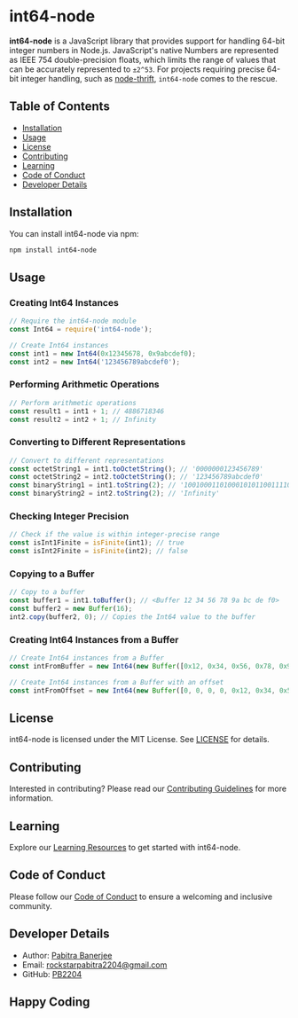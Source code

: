 # int64-node

**int64-node** is a JavaScript library that provides support for handling 64-bit integer numbers in Node.js. JavaScript's native Numbers are represented as IEEE 754 double-precision floats, which limits the range of values that can be accurately represented to `±2^53`. For projects requiring precise 64-bit integer handling, such as [node-thrift](https://github.com/wadey/node-thrift), `int64-node` comes to the rescue.

## Table of Contents

- [Installation](#installation)
- [Usage](#usage)
- [License](#license)
- [Contributing](#contributing)
- [Learning](#learning)
- [Code of Conduct](#code-of-conduct)
- [Developer Details](#developer-details)

## Installation

You can install int64-node via npm:

```bash
npm install int64-node
```

## Usage

### Creating Int64 Instances

```javascript
// Require the int64-node module
const Int64 = require('int64-node');

// Create Int64 instances
const int1 = new Int64(0x12345678, 0x9abcdef0);
const int2 = new Int64('123456789abcdef0');
```

### Performing Arithmetic Operations

```javascript
// Perform arithmetic operations
const result1 = int1 + 1; // 4886718346
const result2 = int2 + 1; // Infinity
```

### Converting to Different Representations

```javascript
// Convert to different representations
const octetString1 = int1.toOctetString(); // '0000000123456789'
const octetString2 = int2.toOctetString(); // '123456789abcdef0'
const binaryString1 = int1.toString(2); // '100100011010001010110011110001001'
const binaryString2 = int2.toString(2); // 'Infinity'
```

### Checking Integer Precision

```javascript
// Check if the value is within integer-precise range
const isInt1Finite = isFinite(int1); // true
const isInt2Finite = isFinite(int2); // false
```

### Copying to a Buffer

```javascript
// Copy to a buffer
const buffer1 = int1.toBuffer(); // <Buffer 12 34 56 78 9a bc de f0>
const buffer2 = new Buffer(16);
int2.copy(buffer2, 0); // Copies the Int64 value to the buffer
```

### Creating Int64 Instances from a Buffer

```javascript
// Create Int64 instances from a Buffer
const intFromBuffer = new Int64(new Buffer([0x12, 0x34, 0x56, 0x78, 0x9a, 0xbc, 0xde, 0xf0]));

// Create Int64 instances from a Buffer with an offset
const intFromOffset = new Int64(new Buffer([0, 0, 0, 0, 0x12, 0x34, 0x56, 0x78, 0x9a, 0xbc, 0xde, 0xf0]), 4);
```

## License

int64-node is licensed under the MIT License. See [LICENSE](LICENSE) for details.

## Contributing

Interested in contributing? Please read our [Contributing Guidelines](CONTRIBUTING.md) for more information.

## Learning

Explore our [Learning Resources](LEARN.md) to get started with int64-node.

## Code of Conduct

Please follow our [Code of Conduct](CODE_OF_CONDUCT.md) to ensure a welcoming and inclusive community.

## Developer Details

- Author: [Pabitra Banerjee](https://pabitrabanerjee.me)
- Email: [rockstarpabitra2204@gmail.com](mailto:rockstarpabitra2204@gmail.com)
- GitHub: [PB2204](https://github.com/PB2204)

## Happy Coding